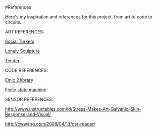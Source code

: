 #References

Here's my inspiration and references for this project, from art to code to circuits.

ART REFERENCES:

[Social Turkers](http://socialturkers.com/)

[Lonely Sculpture](https://vimeo.com/93852159)

[Tender](http://thecreatorsproject.vice.com/blog/this-piece-of-meat-just-swiped-right)

CODE REFERENCES:

[Emic 2 library](https://github.com/pAIgn10/EMIC2)

[Finite state machine](http://hacking.majenko.co.uk/finite-state-machine)


SENSOR REFERENCES:

http://www.instructables.com/id/Stress-Makes-Art-Galvanic-Skin-Response-and-Visual/

http://cwwang.com/2008/04/13/gsr-reader/
